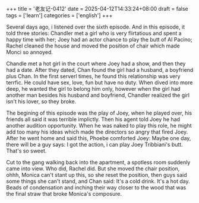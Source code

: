 +++
title = '老友记-0412'
date = 2025-04-12T14:33:24+08:00
draft = false
tags = ['learn']
categories = ['english']
+++

Several days ago, i listened over the sixth episode. And in this episode, it told three stories: Chandler met a girl who is very flirtatious and spent a happy time with her; Joey had an actor chance to play the butt of AI Pacino; Rachel cleaned the house and moved the position of chair which made Monci so annoyed.

Chandle met a hot girl in the court where Joey had a show, and then they had a date. After they dated, Chan found the girl had a husband, a boyfriend plus Chan. In the first serverl times, he found this relationship was very terrfic. He could have sex, love, fun but have no duty. When dived into more deep, he wanted the girl to belong him only, however when the girl had another man besides his husband and boyfriend, Chandler realized the girl isn't his lover, so they broke.

The begining of this episode was the play of Joey, when he played over, his friends all said it was terrible implictly. Then his agent told Joey he had another audition opportunity. When he was naked to play this role, he might add too many his ideas which made the directors so angry that fired Joey. After he went home and said this, Phoebe comforted Joey: Maybe one day, there will be a guy says: I got the action, i can play Joey Tribbiani's butt. That's so sweet.

Cut to the gang walking back into the apartment, a spotless room suddenly came into view. Who did, Rachel did. But she moved the chair position, ohhh, Monica can't stant up this, so she reset the position, then guys said some things she can't stand, and Chan said: It's a cold drink. It's a hot day. Beads of condensation and inching their way closer to the wood that was the final straw that broke Monica's composure.
